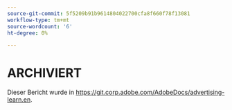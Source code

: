 ```yaml
---
source-git-commit: 5f5209b91b9614804022700cfa8f660f78f13081
workflow-type: tm+mt
source-wordcount: '6'
ht-degree: 0%

---
```

# ARCHIVIERT

Dieser Bericht wurde in <https://git.corp.adobe.com/AdobeDocs/advertising-learn.en>.
